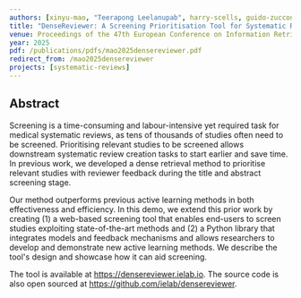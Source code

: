 ```yaml
---
authors: [xinyu-mao, "Teerapong Leelanupab", harry-scells, guido-zuccon]
title: "DenseReviewer: A Screening Prioritisation Tool for Systematic Review based on Dense Retrieval"
venue: Proceedings of the 47th European Conference on Information Retrieval (ECIR 2025)
year: 2025
pdf: /publications/pdfs/mao2025densereviewer.pdf
redirect_from: /mao2025densereviewer
projects: [systematic-reviews]
---
```


## Abstract

Screening is a time-consuming and labour-intensive yet required task for medical systematic reviews, as tens of thousands of studies often need to be screened. Prioritising relevant studies to be screened allows downstream systematic review creation tasks to start earlier and save time. In previous work, we developed a dense retrieval method to prioritise relevant studies with reviewer feedback during the title and abstract screening stage. 

Our method outperforms previous active learning methods in both effectiveness and efficiency. In this demo, we extend this prior work by creating (1) a web-based screening tool that enables end-users to screen studies exploiting state-of-the-art methods and (2) a Python library that integrates models and feedback mechanisms and allows researchers to develop and demonstrate new active learning methods. We describe the tool's design and showcase how it can aid screening. 

The tool is available at https://densereviewer.ielab.io. The source code is also open sourced at https://github.com/ielab/densereviewer.